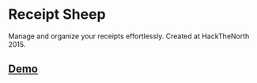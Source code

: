 # Receipt Sheep

Manage and organize your receipts effortlessly. Created at HackTheNorth 2015.

## [Demo](https://www.youtube.com/watch?v=U4WIosL_sRQ)
